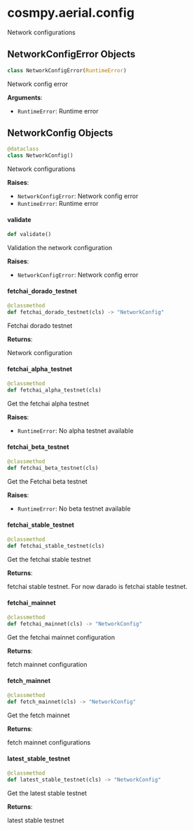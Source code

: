 <a id="cosmpy.aerial.config"></a>

# cosmpy.aerial.config

Network configurations

<a id="cosmpy.aerial.config.NetworkConfigError"></a>

## NetworkConfigError Objects

```python
class NetworkConfigError(RuntimeError)
```

Network config error

**Arguments**:

- `RuntimeError`: Runtime error

<a id="cosmpy.aerial.config.NetworkConfig"></a>

## NetworkConfig Objects

```python
@dataclass
class NetworkConfig()
```

Network configurations

**Raises**:

- `NetworkConfigError`: Network config error
- `RuntimeError`: Runtime error

<a id="cosmpy.aerial.config.NetworkConfig.validate"></a>

#### validate

```python
def validate()
```

Validation the network configuration

**Raises**:

- `NetworkConfigError`: Network config error

<a id="cosmpy.aerial.config.NetworkConfig.fetchai_dorado_testnet"></a>

#### fetchai`_`dorado`_`testnet

```python
@classmethod
def fetchai_dorado_testnet(cls) -> "NetworkConfig"
```

Fetchai dorado testnet

**Returns**:

Network configuration

<a id="cosmpy.aerial.config.NetworkConfig.fetchai_alpha_testnet"></a>

#### fetchai`_`alpha`_`testnet

```python
@classmethod
def fetchai_alpha_testnet(cls)
```

Get the fetchai alpha testnet

**Raises**:

- `RuntimeError`: No alpha testnet available

<a id="cosmpy.aerial.config.NetworkConfig.fetchai_beta_testnet"></a>

#### fetchai`_`beta`_`testnet

```python
@classmethod
def fetchai_beta_testnet(cls)
```

Get the Fetchai beta testnet

**Raises**:

- `RuntimeError`: No beta testnet available

<a id="cosmpy.aerial.config.NetworkConfig.fetchai_stable_testnet"></a>

#### fetchai`_`stable`_`testnet

```python
@classmethod
def fetchai_stable_testnet(cls)
```

Get the fetchai stable testnet

**Returns**:

fetchai stable testnet. For now darado is fetchai stable testnet.

<a id="cosmpy.aerial.config.NetworkConfig.fetchai_mainnet"></a>

#### fetchai`_`mainnet

```python
@classmethod
def fetchai_mainnet(cls) -> "NetworkConfig"
```

Get the fetchai mainnet configuration

**Returns**:

fetch mainnet configuration

<a id="cosmpy.aerial.config.NetworkConfig.fetch_mainnet"></a>

#### fetch`_`mainnet

```python
@classmethod
def fetch_mainnet(cls) -> "NetworkConfig"
```

Get the fetch mainnet

**Returns**:

fetch mainnet configurations

<a id="cosmpy.aerial.config.NetworkConfig.latest_stable_testnet"></a>

#### latest`_`stable`_`testnet

```python
@classmethod
def latest_stable_testnet(cls) -> "NetworkConfig"
```

Get the latest stable testnet

**Returns**:

latest stable testnet

